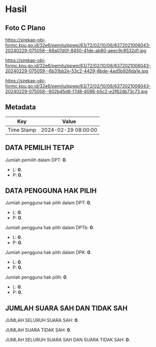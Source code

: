 # Hasil

## Foto C Plano

https://sirekap-obj-formc.kpu.go.id/32e6/pemilu/ppwp/63/72/02/10/06/6372021006043-20240229-075058--68a07d0f-8450-41de-ab80-aeec9c8532d1.jpg

https://sirekap-obj-formc.kpu.go.id/32e6/pemilu/ppwp/63/72/02/10/06/6372021006043-20240229-075059--6b31bb2e-53c2-4429-8bde-4ad5b926da1e.jpg

https://sirekap-obj-formc.kpu.go.id/32e6/pemilu/ppwp/63/72/02/10/06/6372021006043-20240229-075058--602b45d8-f7d8-4086-b5c2-e2f62db73c73.jpg


## Metadata

| Key        | Value               |
| ---------- | ------------------- |
| Time Stamp | 2024-02-29 08:00:00 |


## DATA PEMILIH TETAP

Jumlah pemilih dalam DPT: **0**.
 * L: **0**.
 * P: **0**.

## DATA PENGGUNA HAK PILIH

Jumlah pengguna hak pilih dalam DPT: **0**.
 * L: **0**.
 * P: **0**.

Jumlah pengguna hak pilih dalam DPTb: **0**.
 * L: **0**.
 * P: **0**.

Jumlah pengguna hak pilih dalam DPK: **0**.
 * L: **0**.
 * P: **0**.

Jumlah pengguna hak pilih: **0**.
 * L: **0**.
 * P: **0**.

## JUMLAH SUARA SAH DAN TIDAK SAH

JUMLAH SELURUH SUARA SAH: **0**.

JUMLAH SUARA TIDAK SAH: **0**.

JUMLAH SELURUH SUARA SAH DAN SUARA TIDAK SAH: **0**.



